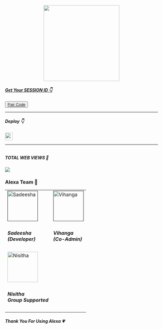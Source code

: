 <a href="#"><img src="http://readme-typing-svg.herokuapp.com?color=red&center=true&vCenter=true&multiline=false&lines=👸🏻Alexa+WHATSAPP+BOT" alt="">


<center><img src="https://i.ibb.co/mH4W0gX/68747470733a2f2f74656c656772612e70682f66696c652f6538663365343139623364616665396665383135332e6a7067.jpg" width="250" height="250"></center>


<p><tbody>
	
<h5>Get Your SESSION ID 👇</h5> 
	
<button><tr><a href="https://dependent-lucille-sadiyamin-2d7bde60.koyeb.app/">Pair Code</a></tr></button>
<hr>
<h5>Deploy 👇</h5>
<a href="http://koyeb.com" ><img src="https://i.ibb.co/t4KftP0/images.png width="50" height="25"></a>

<hr>
</tbody> 

<img src="http://readme-typing-svg.herokuapp.com?color=d1fa02&center=true&vCenter=true&multiline=false&lines=Created+By+Sadeesha_Min" alt="">


<h5>TOTAL WEB VIEWS 🌹</h5>
<img src="https://profile-counter.glitch.me/Sadeesha/count.svg" center>


<h3>Alexa Team 🐣</h3>
<table>
<tbody>
<tr>
<td><a href=""><img src="https://i.ibb.co/Lg7CQgB/IMG-20240322-WA0008-01.jpg" width="100" height="100" alt="Sadeesha"></a></td>
<td><a href=""><img src="https://i.ibb.co/chgBVvB/vihanga.jpg" width="100" height="100" alt="Vihanga"></a></td>
											
</tr>
<tr>
<td><h5>Sadeesha</br>(Developer)</h5></td>
<td><h5> Vihanga</br>(Co-Admin)</h5></td>
											
</tr>

<tr>
	<td><img src="" width="100" height="100" alt="Nisitha"></td>
</tr>
<tr>
	<td>
		<h5>Nisitha<br>Group Supported</h5>
	</td>
</tr>
</tr>
</tbody>
</table>

<h5>Thank You For Using Alexa 💗</h5>
